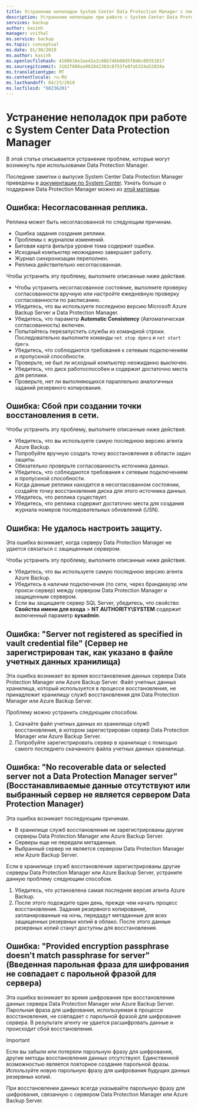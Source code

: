 ```yaml
---
title: Устранение неполадок System Center Data Protection Manager с помощью Azure Backup
description: Устранение неполадок при работе с System Center Data Protection Manager.
services: backup
author: kasinh
manager: vvithal
ms.service: backup
ms.topic: conceptual
ms.date: 01/30/2019
ms.author: kasinh
ms.openlocfilehash: 4108616e3ae41e2c88b74bb08d5f846c0035101f
ms.sourcegitcommit: 3102f886aa962842303c8753fe8fa5324a52834a
ms.translationtype: MT
ms.contentlocale: ru-RU
ms.lasthandoff: 04/23/2019
ms.locfileid: "60236201"
---
```

# <a name="troubleshoot-system-center-data-protection-manager"></a>Устранение неполадок при работе с System Center Data Protection Manager

В этой статье описывается устранение проблем, которые могут возникнуть при использовании Data Protection Manager.

Последние заметки о выпуске System Center Data Protection Manager приведены в [документации по System Center](https://docs.microsoft.com/system-center/dpm/dpm-release-notes?view=sc-dpm-2016). Узнать больше о поддержке Data Protection Manager можно из [этой матрицы](https://docs.microsoft.com/system-center/dpm/dpm-protection-matrix?view=sc-dpm-2016).


## <a name="error-replica-is-inconsistent"></a>Ошибка: Несогласованная реплика.

Реплика может быть несогласованной по следующим причинам.
- Ошибка задания создания реплики.
- Проблемы с журналом изменений.
- Битовая карта фильтра уровня тома содержит ошибки.
- Исходный компьютер неожиданно завершает работу.
- Журнал синхронизации переполнен.
- Реплика действительно несогласованная.

Чтобы устранить эту проблему, выполните описанные ниже действия.
- Чтобы устранить несогласованное состояние, выполните проверку согласованности вручную или настройте ежедневную проверку согласованности по расписанию.
- Убедитесь, что вы используете последнюю версию Microsoft Azure Backup Server и Data Protection Manager.
- Убедитесь, что параметр **Automatic Consistency** (Автоматическая согласованность) включен.
- Попытайтесь перезапустить службы из командной строки. Последовательно выполните команды `net stop dpmra` и `net start dpmra`.
- Убедитесь, что соблюдаются требования к сетевым подключениям и пропускной способности.
- Проверьте, не был ли исходный компьютер неожиданно выключен.
- Убедитесь, что диск работоспособен и содержит достаточно места для реплики.
- Проверьте, нет ли выполняющихся параллельно аналогичных заданий резервного копирования.

## <a name="error-online-recovery-point-creation-failed"></a>Ошибка: Сбой при создании точки восстановления в сети.

Чтобы устранить эту проблему, выполните описанные ниже действия.
- Убедитесь, что вы используете самую последнюю версию агента Azure Backup.
- Попробуйте вручную создать точку восстановления в области задач защиты.
- Обязательно проверьте согласованность источника данных.
- Убедитесь, что соблюдаются требования к сетевым подключениям и пропускной способности.
- Когда данные реплики находятся в несогласованном состоянии, создайте точку восстановления диска для этого источника данных.
- Убедитесь, что реплика существует.
- Убедитесь, что реплика содержит достаточно места для создания журнала номеров последовательных обновлений (USN).

## <a name="error-unable-to-configure-protection"></a>Ошибка: Не удалось настроить защиту.

Эта ошибка возникает, когда серверу Data Protection Manager не удается связаться с защищенным сервером. 

Чтобы устранить эту проблему, выполните описанные ниже действия.
- Убедитесь, что вы используете самую последнюю версию агента Azure Backup.
- Убедитесь в наличии подключения (по сети, через брандмауэр или прокси-сервер) между сервером Data Protection Manager и защищенным сервером.
- Если вы защищаете сервер SQL Server, убедитесь, что свойство **Свойства имени для входа** > **NT AUTHORITY\SYSTEM** содержит включенный параметр **sysadmin**.

## <a name="error-server-not-registered-as-specified-in-vault-credential-file"></a>Ошибка: "Server not registered as specified in vault credential file" (Сервер не зарегистрирован так, как указано в файле учетных данных хранилища)

Эта ошибка возникает во время восстановления данных сервера Data Protection Manager или Azure Backup Server. Файл учетных данных хранилища, который используется в процессе восстановления, не принадлежит хранилищу служб восстановления для Data Protection Manager или Azure Backup Server.

Проблему можно устранить следующим способом.
1. Скачайте файл учетных данных из хранилища служб восстановления, в котором зарегистрирован сервер Data Protection Manager или Azure Backup Server.
2. Попробуйте зарегистрировать сервер в хранилище с помощью самого последнего скачанного файла учетных данных хранилища.

## <a name="error-no-recoverable-data-or-selected-server-not-a-data-protection-manager-server"></a>Ошибка: "No recoverable data or selected server not a Data Protection Manager server" (Восстанавливаемые данные отсутствуют или выбранный сервер не является сервером Data Protection Manager)

Эта ошибка возникает последующим причинам.
- В хранилище служб восстановления не зарегистрированы другие серверы Data Protection Manager или Azure Backup Server.
- Серверы еще не передали метаданные.
- Выбранный сервер не является сервером Data Protection Manager или Azure Backup Server.

Если в хранилище служб восстановления зарегистрированы другие серверы Data Protection Manager или Azure Backup Server, устраните данную проблему следующим способом.
1. Убедитесь, что установлена самая последняя версия агента Azure Backup.
2. После этого подождите один день, прежде чем начать процесс восстановления. Задания резервного копирования, запланированные на ночь, передадут метаданные для всех защищенных резервных копий в облако. После этого данные резервных копий станут доступны для восстановления.

## <a name="error-provided-encryption-passphrase-doesnt-match-passphrase-for-server"></a>Ошибка: "Provided encryption passphrase doesn't match passphrase for server" (Введенная парольная фраза для шифрования не совпадает с парольной фразой для сервера)

Эта ошибка возникает во время шифрования при восстановлении данных сервера Data Protection Manager или Azure Backup Server. Парольная фраза для шифрования, используемая в процессе восстановления, не совпадает с парольной фразой для шифрования сервера. В результате агенту не удается расшифровать данные и происходит сбой восстановления.

> [!IMPORTANT]
> Если вы забыли или потеряли парольную фразу для шифрования, другие методы восстановления данных отсутствуют. Единственной возможностью является повторное создание парольной фразы. Используйте новую парольную фразу для шифрования будущих данных резервных копий.
>
> При восстановлении данных всегда указывайте парольную фразу для шифрования, связанную с сервером Data Protection Manager или Azure Backup Server. 
>

